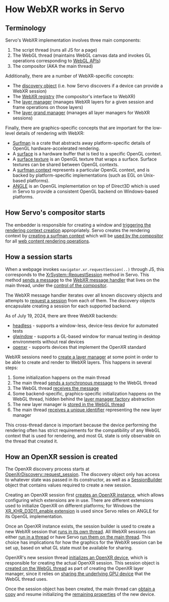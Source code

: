 # How WebXR works in Servo

## Terminology

Servo's WebXR implementation involves three main components:

1. The script thread (runs all JS for a page)
2. The WebGL thread (maintains WebGL canvas data and invokes GL operations corresponding to [WebGL APIs](https://registry.khronos.org/webgl/specs/latest/1.0/))
3. The compositor (AKA the main thread)

Additionally, there are a number of WebXR-specific concepts:

* The [discovery object](https://doc.servo.org/webxr_api/trait.DiscoveryAPI.html) (i.e. how Servo discovers if a device can provide a WebXR session)
* The [WebXR registry](https://doc.servo.org/webxr_api/struct.MainThreadRegistry.html) (the compositor's interface to WebXR)
* The [layer manager](https://doc.servo.org/webxr_api/layer/trait.LayerManagerAPI.html) (manages WebXR layers for a given session and frame operations on those layers)
* The [layer grand manager](https://doc.servo.org/webxr_api/layer/trait.LayerGrandManagerAPI.html) (manages all layer managers for WebXR sessions)

Finally, there are graphics-specific concepts that are important for the low-level details of rendering with WebXR:

* [Surfman](https://github.com/servo/servo/blob/8683f97fcc75b3ce12d9068e8b16b1da7e6abe78/components/webxr/glwindow/mod.rs#L466-L470) is a crate that abstracts away platform-specific details of OpenGL hardware-accelerated rendering.
* A [surface](https://doc.servo.org/surfman/platform/unix/default/surface/type.Surface.html) is a hardware buffer that is tied to a specific OpenGL context.
* A [surface texture](https://doc.servo.org/surfman/platform/unix/default/surface/type.SurfaceTexture.html) is an OpenGL texture that wraps a surface.
  Surface textures can be shared between OpenGL contexts.
* A [surfman context](https://doc.servo.org/surfman/platform/unix/default/context/type.Context.html) represents a particular OpenGL context, and is backed by platform-specific implementations (such as EGL on Unix-based platforms).
* [ANGLE](https://github.com/servo/mozangle/) is an OpenGL implementation on top of Direct3D which is used in Servo to provide a consistent OpenGL backend on Windows-based platforms.

## How Servo's compositor starts

The embedder is responsible for creating a window and [triggering the rendering context creation](https://github.com/servo/servo/blob/8683f97fcc75b3ce12d9068e8b16b1da7e6abe78/ports/servoshell/desktop/headed_window.rs#L147) appropriately.
Servo creates the rendering context by [creating a surfman context](https://github.com/servo/servo/blob/8683f97fcc75b3ce12d9068e8b16b1da7e6abe78/components/shared/compositing/rendering_context.rs#L108-L120) which will be [used by the compositor](https://github.com/servo/servo/blob/8683f97fcc75b3ce12d9068e8b16b1da7e6abe78/components/servo/lib.rs#L479) for all [web content rendering operations](https://github.com/servo/servo/blob/8683f97fcc75b3ce12d9068e8b16b1da7e6abe78/components/servo/lib.rs#L278-L285).

## How a session starts

When a webpage invokes `navigator.xr.requestSession(..)` through JS, this corresponds to the [XrSystem::RequestSession](https://github.com/servo/servo/blob/8683f97fcc75b3ce12d9068e8b16b1da7e6abe78/components/script/dom/webxr/xrsystem.rs#L158) method in Servo.
This method [sends a message](https://github.com/servo/servo/blob/3f6e2679dcc3c142750e17b4e152e4e0660542a2/components/shared/webxr/registry.rs#L80-L85) to the [WebXR message handler](https://github.com/servo/servo/blob/3f6e2679dcc3c142750e17b4e152e4e0660542a2/components/shared/webxr/registry.rs#L170-L172) that lives on the main thread, under the [control of the compositor](https://github.com/servo/servo/blob/3f6e2679dcc3c142750e17b4e152e4e0660542a2/components/compositing/compositor.rs#L1420).

The WebXR message handler iterates over all known discovery objects and attempts to [request a session](https://github.com/servo/servo/blob/3f6e2679dcc3c142750e17b4e152e4e0660542a2/components/shared/webxr/registry.rs#L194-L209) from each of them.
The discovery objects encapsulate creating a session for each supported backend.

As of July 19, 2024, there are three WebXR backends:

* [headless](https://github.com/servo/servo/tree/main/components/webxr/headless) - supports a window-less, device-less device for automated tests
* [glwindow](https://github.com/servo/servo/tree/main/components/webxr/glwindow) - supports a GL-based window for manual testing in desktop environments without real devices
* [openxr](https://github.com/servo/servo/tree/main/components/webxr/openxr) - supports devices that implement the OpenXR standard

WebXR sessions need to [create a layer manager](https://github.com/servo/servo/blob/8683f97fcc75b3ce12d9068e8b16b1da7e6abe78/components/webxr/glwindow/mod.rs#L466-L470)
at some point in order to be able to create and render to WebXR layers.
This happens in several steps:

1. Some initialization happens on the main thread
2. The main thread [sends a synchronous message](https://github.com/servo/servo/blob/3f6e2679dcc3c142750e17b4e152e4e0660542a2/components/webgl/webxr.rs#L186-L191) to the WebGL thread
3. The WebGL thread [receives the message](https://github.com/servo/servo/blob/442eec2d5fed10572ea8f5f3dccfa49218988e5e/components/webgl/webgl_thread.rs#L415-L420)
4. Some backend-specific, graphics-specific initialization happens on the WebGL thread, hidden behind the [layer manager factory](https://doc.servo.org/webxr_api/struct.LayerManagerFactory.html) abstraction
5. The new layer manager is [stored in the WebGL thread](https://github.com/servo/servo/blob/442eec2d5fed10572ea8f5f3dccfa49218988e5e/components/webgl/webxr.rs#L58-L64)
6. The main thread [receives a unique identifier](https://github.com/servo/servo/blob/442eec2d5fed10572ea8f5f3dccfa49218988e5e/components/webgl/webxr.rs#L193-L201) representing the new layer manager

This cross-thread dance is important because the device performing the rendering often has strict requirements for the compatibility of any WebGL context that is used for rendering, and most GL state is only observable on the thread that created it.

## How an OpenXR session is created

The OpenXR discovery process starts at [OpenXrDiscovery::request_session](https://github.com/servo/servo/blob/442eec2d5fed10572ea8f5f3dccfa49218988e5e/components/webxr/openxr/mod.rs#L277).
The discovery object only has access to whatever state was passed in its constructor, as well as a [SessionBuilder](https://doc.servo.org/webxr_api/struct.SessionBuilder.html) object that contains values required to create a new session.

Creating an OpenXR session first [creates an OpenXR instance](https://github.com/servo/servo/blob/442eec2d5fed10572ea8f5f3dccfa49218988e5e/components/webxr/openxr/mod.rs#L193), which allows configuring which extensions are in use.
There are different extensions used to initialize OpenXR on different platforms; for Windows the [XR_KHR_D3D11_enable extension](https://github.com/servo/servo/blob/442eec2d5fed10572ea8f5f3dccfa49218988e5e/components/webxr/openxr/graphics_d3d11.rs#L31) is used since Servo relies on ANGLE for its OpenGL implementation.

Once an OpenXR instance exists, the session builder is used to create a new WebXR session that [runs in its own thread](https://github.com/servo/servo/blob/442eec2d5fed10572ea8f5f3dccfa49218988e5e/components/webxr/openxr/mod.rs#L305).
All WebXR sessions can either [run in a thread](https://github.com/servo/servo/blob/442eec2d5fed10572ea8f5f3dccfa49218988e5e/components/shared/webxr/session.rs#L467-L492) or have Servo [run them on the main thread](https://github.com/servo/servo/blob/442eec2d5fed10572ea8f5f3dccfa49218988e5e/components/shared/webxr/session.rs#L494-L507).
This choice has implications for how the graphics for the WebXR session can be set up, based on what GL state must be available for sharing.

OpenXR's new session thread [initializes an OpenXR device](https://github.com/servo/servo/blob/442eec2d5fed10572ea8f5f3dccfa49218988e5e/components/webxr/openxr/mod.rs#L306-L311), which is responsible for creating the actual OpenXR session.
This session object is [created on the WebGL thread](https://github.com/servo/servo/blob/442eec2d5fed10572ea8f5f3dccfa49218988e5e/components/webxr/openxr/mod.rs#L847-L877) as part of creating the OpenXR layer manager, since it relies on [sharing the underlying GPU device](https://github.com/servo/servo/blob/442eec2d5fed10572ea8f5f3dccfa49218988e5e/components/webxr/openxr/graphics_d3d11.rs#L58-L80) that the WebGL thread uses.

Once the session object has been created, the main thread can [obtain a copy](https://github.com/servo/servo/blob/442eec2d5fed10572ea8f5f3dccfa49218988e5e/components/webxr/openxr/mod.rs#L877) and resume initializing the [remaining properties](https://github.com/servo/servo/blob/442eec2d5fed10572ea8f5f3dccfa49218988e5e/components/webxr/openxr/mod.rs#L881-L1032) of the new device.
